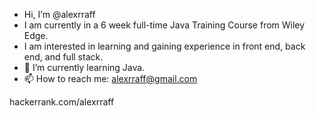 - Hi, I’m @alexrraff
- I am currently in a 6 week full-time Java Training Course from Wiley Edge. 
- I am interested in learning and gaining experience in front end, back end, and full stack.
- 🌱 I’m currently learning Java.
- 📫 How to reach me: alexrraff@gmail.com

hackerrank.com/alexrraff

<!---
alexrraff/alexrraff is a ✨ special ✨ repository because its `README.md` (this file) appears on your GitHub profile.
You can click the Preview link to take a look at your changes.
--->
